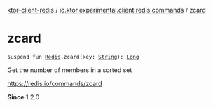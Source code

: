 [ktor-client-redis](../index.md) / [io.ktor.experimental.client.redis.commands](index.md) / [zcard](./zcard.md)

# zcard

`suspend fun `[`Redis`](../io.ktor.experimental.client.redis/-redis/index.md)`.zcard(key: `[`String`](https://kotlinlang.org/api/latest/jvm/stdlib/kotlin/-string/index.html)`): `[`Long`](https://kotlinlang.org/api/latest/jvm/stdlib/kotlin/-long/index.html)

Get the number of members in a sorted set

https://redis.io/commands/zcard

**Since**
1.2.0

